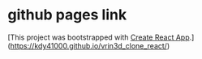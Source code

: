 # github pages link

[This project was bootstrapped with [Create React App](https://github.com/facebook/create-react-app).](https://kdy41000.github.io/vrin3d_clone_react/)
